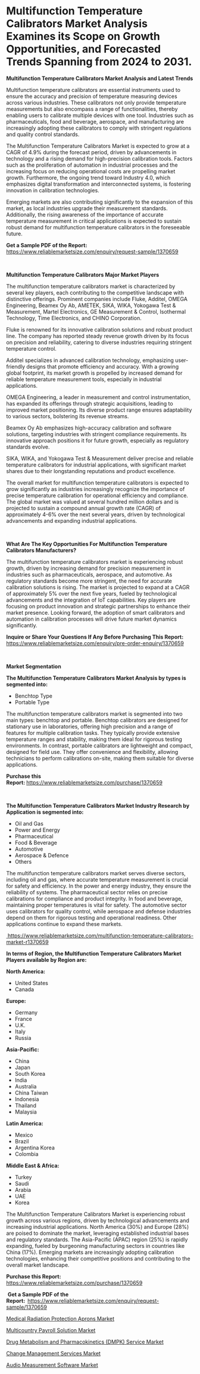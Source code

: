<p><h1>Multifunction Temperature Calibrators Market Analysis Examines its Scope on Growth Opportunities, and Forecasted Trends Spanning from 2024 to 2031.</h1></p><p><strong>Multifunction Temperature Calibrators Market Analysis and Latest Trends</strong></p>
<p><p>Multifunction temperature calibrators are essential instruments used to ensure the accuracy and precision of temperature measuring devices across various industries. These calibrators not only provide temperature measurements but also encompass a range of functionalities, thereby enabling users to calibrate multiple devices with one tool. Industries such as pharmaceuticals, food and beverage, aerospace, and manufacturing are increasingly adopting these calibrators to comply with stringent regulations and quality control standards.</p><p>The Multifunction Temperature Calibrators Market is expected to grow at a CAGR of 4.9% during the forecast period, driven by advancements in technology and a rising demand for high-precision calibration tools. Factors such as the proliferation of automation in industrial processes and the increasing focus on reducing operational costs are propelling market growth. Furthermore, the ongoing trend toward Industry 4.0, which emphasizes digital transformation and interconnected systems, is fostering innovation in calibration technologies.</p><p>Emerging markets are also contributing significantly to the expansion of this market, as local industries upgrade their measurement standards. Additionally, the rising awareness of the importance of accurate temperature measurement in critical applications is expected to sustain robust demand for multifunction temperature calibrators in the foreseeable future.</p></p>
<p><strong>Get a Sample PDF of the Report:&nbsp;</strong> <a href="https://www.reliablemarketsize.com/enquiry/request-sample/1370659?utm_campaign=1143&utm_medium=2&utm_source=Github&utm_content=ia&utm_term=06122024&utm_id=multifunction-temperature-calibrators">https://www.reliablemarketsize.com/enquiry/request-sample/1370659</a></p>
<p>&nbsp;</p>
<p><strong>Multifunction Temperature Calibrators Major Market Players</strong></p>
<p><p>The multifunction temperature calibrators market is characterized by several key players, each contributing to the competitive landscape with distinctive offerings. Prominent companies include Fluke, Additel, OMEGA Engineering, Beamex Oy Ab, AMETEK, SIKA, WIKA, Yokogawa Test & Measurement, Martel Electronics, GE Measurement & Control, Isothermal Technology, Time Electronics, and CHINO Corporation.</p><p>Fluke is renowned for its innovative calibration solutions and robust product line. The company has reported steady revenue growth driven by its focus on precision and reliability, catering to diverse industries requiring stringent temperature control.</p><p>Additel specializes in advanced calibration technology, emphasizing user-friendly designs that promote efficiency and accuracy. With a growing global footprint, its market growth is propelled by increased demand for reliable temperature measurement tools, especially in industrial applications.</p><p>OMEGA Engineering, a leader in measurement and control instrumentation, has expanded its offerings through strategic acquisitions, leading to improved market positioning. Its diverse product range ensures adaptability to various sectors, bolstering its revenue streams.</p><p>Beamex Oy Ab emphasizes high-accuracy calibration and software solutions, targeting industries with stringent compliance requirements. Its innovative approach positions it for future growth, especially as regulatory standards evolve.</p><p>SIKA, WIKA, and Yokogawa Test & Measurement deliver precise and reliable temperature calibrators for industrial applications, with significant market shares due to their longstanding reputations and product excellence.</p><p>The overall market for multifunction temperature calibrators is expected to grow significantly as industries increasingly recognize the importance of precise temperature calibration for operational efficiency and compliance. The global market was valued at several hundred million dollars and is projected to sustain a compound annual growth rate (CAGR) of approximately 4-6% over the next several years, driven by technological advancements and expanding industrial applications.</p></p>
<p>&nbsp;</p>
<p><strong>What Are The Key Opportunities For Multifunction Temperature Calibrators Manufacturers?</strong></p>
<p><p>The multifunction temperature calibrators market is experiencing robust growth, driven by increasing demand for precision measurement in industries such as pharmaceuticals, aerospace, and automotive. As regulatory standards become more stringent, the need for accurate calibration solutions is rising. The market is projected to expand at a CAGR of approximately 5% over the next five years, fueled by technological advancements and the integration of IoT capabilities. Key players are focusing on product innovation and strategic partnerships to enhance their market presence. Looking forward, the adoption of smart calibrators and automation in calibration processes will drive future market dynamics significantly.</p></p>
<p><strong>Inquire or Share Your Questions If Any Before Purchasing This Report:</strong> <a href="https://www.reliablemarketsize.com/enquiry/pre-order-enquiry/1370659?utm_campaign=1143&utm_medium=2&utm_source=Github&utm_content=ia&utm_term=06122024&utm_id=multifunction-temperature-calibrators">https://www.reliablemarketsize.com/enquiry/pre-order-enquiry/1370659</a></p>
<p>&nbsp;</p>
<p><strong>Market Segmentation</strong></p>
<p><strong>The Multifunction Temperature Calibrators Market Analysis by types is segmented into:</strong></p>
<p><ul><li>Benchtop Type</li><li>Portable Type</li></ul></p>
<p><p>The multifunction temperature calibrators market is segmented into two main types: benchtop and portable. Benchtop calibrators are designed for stationary use in laboratories, offering high precision and a range of features for multiple calibration tasks. They typically provide extensive temperature ranges and stability, making them ideal for rigorous testing environments. In contrast, portable calibrators are lightweight and compact, designed for field use. They offer convenience and flexibility, allowing technicians to perform calibrations on-site, making them suitable for diverse applications.</p></p>
<p><strong>Purchase this Report:&nbsp;</strong><a href="https://www.reliablemarketsize.com/purchase/1370659?utm_campaign=1143&utm_medium=2&utm_source=Github&utm_content=ia&utm_term=06122024&utm_id=multifunction-temperature-calibrators">https://www.reliablemarketsize.com/purchase/1370659</a></p>
<p>&nbsp;</p>
<p><strong>The Multifunction Temperature Calibrators Market Industry Research by Application is segmented into:</strong></p>
<p><ul><li>Oil and Gas</li><li>Power and Energy</li><li>Pharmaceutical</li><li>Food & Beverage</li><li>Automotive</li><li>Aerospace & Defence</li><li>Others</li></ul></p>
<p><p>The multifunction temperature calibrators market serves diverse sectors, including oil and gas, where accurate temperature measurement is crucial for safety and efficiency. In the power and energy industry, they ensure the reliability of systems. The pharmaceutical sector relies on precise calibrations for compliance and product integrity. In food and beverage, maintaining proper temperatures is vital for safety. The automotive sector uses calibrators for quality control, while aerospace and defense industries depend on them for rigorous testing and operational readiness. Other applications continue to expand these markets.</p></p>
<p><a href="https://www.reliablemarketsize.com/multifunction-temperature-calibrators-market-r1370659?utm_campaign=1143&utm_medium=2&utm_source=Github&utm_content=ia&utm_term=06122024&utm_id=multifunction-temperature-calibrators">&nbsp;https://www.reliablemarketsize.com/multifunction-temperature-calibrators-market-r1370659</a></p>
<p><strong>In terms of Region, the Multifunction Temperature Calibrators Market Players available by Region are:</strong></p>
<p>
    <p> <strong> North America: </strong>
        <ul>
            <li>United States</li>
            <li>Canada</li>
        </ul>
        </p> 
    <p> <strong> Europe: </strong>
        <ul>
            <li>Germany</li>
            <li>France</li>
            <li>U.K.</li>
            <li>Italy</li>
            <li>Russia</li>
        </ul>
        </p> 
    <p> <strong> Asia-Pacific: </strong>
        <ul>
            <li>China</li>
            <li>Japan</li>
            <li>South Korea</li>
            <li>India</li>
            <li>Australia</li>
            <li>China Taiwan</li>
            <li>Indonesia</li>
            <li>Thailand</li>
            <li>Malaysia</li>
        </ul>
        </p> 
    <p> <strong> Latin America: </strong>
        <ul>
            <li>Mexico</li>
            <li>Brazil</li>
            <li>Argentina Korea</li>
            <li>Colombia</li>
        </ul>
        </p> 
    <p> <strong> Middle East & Africa: </strong>
        <ul>
            <li>Turkey</li>
            <li>Saudi</li>
            <li>Arabia</li>
            <li>UAE</li>
            <li>Korea</li>
        </ul>
    </p>
    </p>
<p><p>The Multifunction Temperature Calibrators Market is experiencing robust growth across various regions, driven by technological advancements and increasing industrial applications. North America (30%) and Europe (28%) are poised to dominate the market, leveraging established industrial bases and regulatory standards. The Asia-Pacific (APAC) region (25%) is rapidly expanding, fueled by burgeoning manufacturing sectors in countries like China (17%). Emerging markets are increasingly adopting calibration technologies, enhancing their competitive positions and contributing to the overall market landscape.</p></p>
<p><strong>Purchase this Report: </strong><a href="https://www.reliablemarketsize.com/purchase/1370659?utm_campaign=1143&utm_medium=2&utm_source=Github&utm_content=ia&utm_term=06122024&utm_id=multifunction-temperature-calibrators">https://www.reliablemarketsize.com/purchase/1370659</a></p>
<p>&nbsp;<strong>Get a Sample PDF of the Report:&nbsp;&nbsp;</strong><a href="https://www.reliablemarketsize.com/enquiry/request-sample/1370659?utm_campaign=1143&utm_medium=2&utm_source=Github&utm_content=ia&utm_term=06122024&utm_id=multifunction-temperature-calibrators">https://www.reliablemarketsize.com/enquiry/request-sample/1370659</a></p>
<p><strong></strong></p>
<p><p><a href="https://github.com/kimberjam0i/Market-Research-Report-List-1/blob/main/medical-radiation-protection-aprons-market.md?utm_campaign=1143&utm_medium=2&utm_source=Github&utm_content=ia&utm_term=06122024&utm_id=multifunction-temperature-calibrators">Medical Radiation Protection Aprons Market</a></p><p><a href="https://issuu.com/reportprime-2/docs/multicountry-payroll-solution-market-size-2030.ppt?utm_campaign=1143&utm_medium=2&utm_source=Github&utm_content=ia&utm_term=06122024&utm_id=multifunction-temperature-calibrators">Multicountry Payroll Solution Market</a></p><p><a href="https://issuu.com/reportprime-2/docs/drug-metabolism-and-pharmacokinetics-dmpk-service-?utm_campaign=1143&utm_medium=2&utm_source=Github&utm_content=ia&utm_term=06122024&utm_id=multifunction-temperature-calibrators">Drug Metabolism and Pharmacokinetics (DMPK) Service Market</a></p><p><a href="https://www.linkedin.com/pulse/in-depth-analysis-change-management-services-market-size-share-hukqf?utm_campaign=1143&utm_medium=2&utm_source=Github&utm_content=ia&utm_term=06122024&utm_id=multifunction-temperature-calibrators">Change Management Services Market</a></p><p><a href="https://www.linkedin.com/pulse/anticipated-growth-audio-measurement-software-market-2024-2031-id9xf?utm_campaign=1143&utm_medium=2&utm_source=Github&utm_content=ia&utm_term=06122024&utm_id=multifunction-temperature-calibrators">Audio Measurement Software Market</a></p></p>